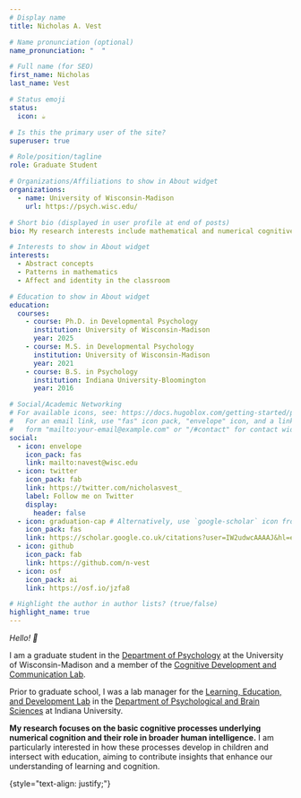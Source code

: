 ```yaml
---
# Display name
title: Nicholas A. Vest

# Name pronunciation (optional)
name_pronunciation: "  "

# Full name (for SEO)
first_name: Nicholas
last_name: Vest

# Status emoji
status:
  icon: ☕️

# Is this the primary user of the site?
superuser: true

# Role/position/tagline
role: Graduate Student

# Organizations/Affiliations to show in About widget
organizations:
  - name: University of Wisconsin-Madison
    url: https://psych.wisc.edu/

# Short bio (displayed in user profile at end of posts)
bio: My research interests include mathematical and numerical cognitive development.

# Interests to show in About widget
interests:
  - Abstract concepts
  - Patterns in mathematics
  - Affect and identity in the classroom

# Education to show in About widget
education:
  courses:
    - course: Ph.D. in Developmental Psychology
      institution: University of Wisconsin-Madison
      year: 2025
    - course: M.S. in Developmental Psychology
      institution: University of Wisconsin-Madison
      year: 2021
    - course: B.S. in Psychology
      institution: Indiana University-Bloomington
      year: 2016

# Social/Academic Networking
# For available icons, see: https://docs.hugoblox.com/getting-started/page-builder/#icons
#   For an email link, use "fas" icon pack, "envelope" icon, and a link in the
#   form "mailto:your-email@example.com" or "/#contact" for contact widget.
social:
  - icon: envelope
    icon_pack: fas
    link: mailto:navest@wisc.edu
  - icon: twitter
    icon_pack: fab
    link: https://twitter.com/nicholasvest_
    label: Follow me on Twitter
    display:
      header: false
  - icon: graduation-cap # Alternatively, use `google-scholar` icon from `ai` icon pack
    icon_pack: fas
    link: https://scholar.google.co.uk/citations?user=IW2udwcAAAAJ&hl=en
  - icon: github
    icon_pack: fab
    link: https://github.com/n-vest
  - icon: osf
    icon_pack: ai
    link: https://osf.io/jzfa8

# Highlight the author in author lists? (true/false)
highlight_name: true
---
```

<i>Hello! 👋 </i>

I am a graduate student in the [Department of Psychology](https://psych.wisc.edu/) at the University of Wisconsin-Madison and a member of the [Cognitive Development and Communication Lab](https://alibali.psych.wisc.edu/). 

Prior to graduate school, I was a lab manager for the [Learning, Education, and Development Lab](https://leadlab.sitehost.iu.edu/) in the [Department of Psychological and Brain Sciences](https://psych.indiana.edu/index.html) at Indiana University.

<strong>My research focuses on the basic cognitive processes underlying numerical cognition and their role in broader human intelligence.</strong> I am particularly interested in how these processes develop in children and intersect with education, aiming to contribute insights that enhance our understanding of learning and cognition.

{style="text-align: justify;"}
